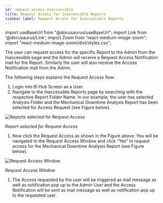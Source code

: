 ```yaml
---
id: request-access-inaccessible
title: Request Access for Inaccessible Reports
sidebar_label: Request Access for Inaccessible Reports
---
```

import useBaseUrl from "@docusaurus/useBaseUrl"; 
import Link from '@docusaurus/Link'; 
import Zoom from "react-medium-image-zoom"; 
import "react-medium-image-zoom/dist/styles.css";

The user can request access for the specific Report to the Admin from the Inaccessible page and the Admin will receive a Request Access Notification mail for the Report. Similarly the user will also receive the Access Notification mail from the Admin.

The following steps explains the Request Access flow:

1. Login into BI Hub Screen as a User.
1. Navigate to the Inaccessible Reports page by searching with the respective Report Folder Name. In our example, the user has selected Analysis Folder and the Mechanical Downtime Analysis Report has been selected for Access Request (see Figure below).

  <div style={{textAlign: 'center'}}>
    <Zoom>
      <img alt="Reports selected for Request Access" src={useBaseUrl('doc-images/user-guide/rq1.png')}/>
    </Zoom>
  </div>

*Report selected for Request Access*

1. Now click the Request Access as shown in the Figure above. You will be navigated to the Request Access Window and click “Yes” to request access for the Mechanical Downtime Analysis Report (see Figure below).

  <div style={{textAlign: 'center'}}>
    <Zoom>
      <img alt="Request Access Window" src={useBaseUrl('doc-images/user-guide/rq2.png')}/>
    </Zoom>
  </div>

*Request Access Window*

1. The Access requested by the user will be triggered as mail message as well as notification pop up to the Admin User and the Access Notification will be sent as mail message as well as notification pop up to the requested user.

